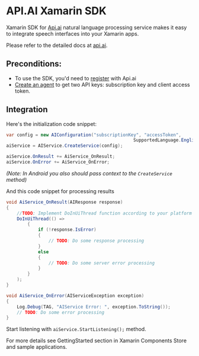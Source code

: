 # API.AI Xamarin SDK

Xamarin SDK for [Api.ai](http://api.ai) natural language processing service makes it easy to integrate speech interfaces into your Xamarin apps.

Please refer to the detailed docs at [api.ai](http://api.ai/docs/).

## Preconditions:
* To use the SDK, you'd need to [register](https://console.api.ai/api-client/#/signup) with Api.ai 
* [Create an agent](https://console.api.ai/api-client/#/newAgent) to get two API keys: subscription key and client access token.

## Integration
Here's the initialization code snippet:

```csharp
var config = new AIConfiguration("subscriptionKey", "accessToken", 
                                                SupportedLanguage.English);
aiService = AIService.CreateService(config);

aiService.OnResult += AiService_OnResult;
aiService.OnError += AiService_OnError;
```

_(Note: In Android you also should pass context to the `CreateService` method)_

And this code snippet for processing results

```csharp
void AiService_OnResult(AIResponse response)
{
    //TODO: Implement DoInUiThread function according to your platform
    DoInUiThread(() =>
        {
            if (!response.IsError)
            {
                // TODO: Do some response processing
            }
            else
            {
                // TODO: Do some server error processing
            }
        }
    );
}

void AiService_OnError(AIServiceException exception)
{
    Log.Debug(TAG, "AIService Error: ", exception.ToString());
    // TODO: Do some error processing
}
```

Start listening with `aiService.StartListening();` method.

For more details see GettingStarted section in Xamarin Components Store and sample applications.
